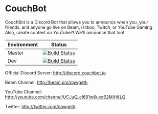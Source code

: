 # CouchBot
CouchBot is a Discord Bot that allows you to announce when you, your friends, and anyone go live on Beam, Hitbox, Twitch, or YouTube Gaming. Also, create content on YouTube?! We'll announce that too!

| Environment | Status |
| ------------- |:-------------:|
| Master        | [![Build Status](https://ci.appveyor.com/api/projects/status/guyesaow5cft6e0g/branch/master?svg=true)](https://ci.appveyor.com/project/dawgeth/couchbot) |
| Dev        | [![Build Status](https://ci.appveyor.com/api/projects/status/guyesaow5cft6e0g/branch/dev?svg=true)](https://ci.appveyor.com/project/dawgeth/couchbot) |

Official Discord Server: http://discord.couchbot.io

Beam Channel: http://beam.pro/dawgeth

YouTube Channel: http://youtube.com/channel/UCJuQ_cI691w6uxd62MIHKLQ

Twitter: http://twitter.com/dawgeth

